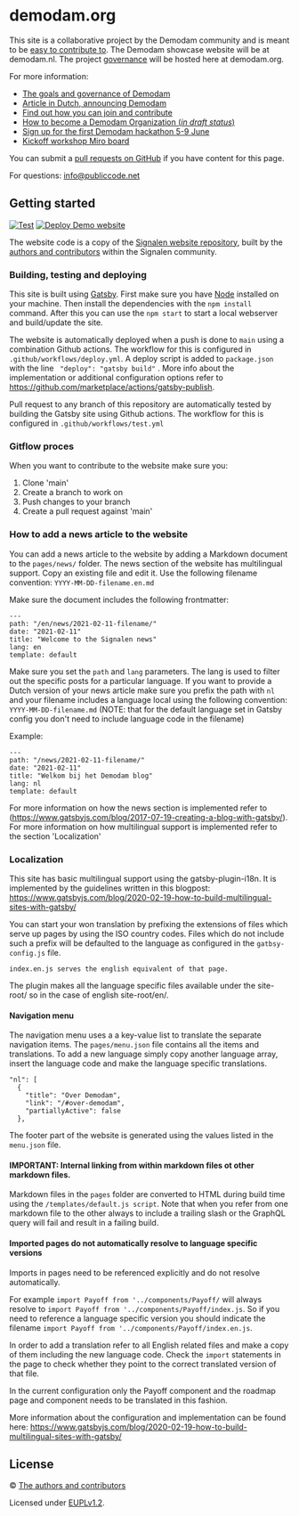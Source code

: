 # demodam.org


This site is a collaborative project by the Demodam community and is meant to be [easy to contribute to](CONTRIBUTING.md).
The Demodam showcase website will be at demodam.nl. The project [governance](GOVERNANCE.md) will be hosted here at demodam.org.


For more information:
* [The goals and governance of Demodam](GOVERNANCE.md)
* [Article in Dutch, announcing Demodam](https://commonground.nl/blog/view/6c422c0a-e541-41c8-8261-9c8bc90f4d87/doe-mee-met-demodam-de-common-ground-showcase-website)
* [Find out how you can join and contribute](CONTRIBUTING.MD)
* [How to become a Demodam Organization (*in draft status*)](docs/organizations.md)
* [Sign up for the first Demodam hackathon 5-9 June](https://www.meetup.com/Code-For-NL/events/278262253/)
* [Kickoff workshop Miro board](https://miro.com/app/board/o9J_lVUNNfU=/)

You can submit a [pull requests on GitHub](https://github.com/demodam/demodam.org/edit/main/README.md) if you have content for this page.

For questions: <info@publiccode.net>

## Getting started

[![Test](https://github.com/demodam/demodam.org/actions/workflows/test.yml/badge.svg)](https://github.com/demodam/demodam.org/actions/workflows/test.yml)
[![Deploy Demo website](https://github.com/demodam/demodam.org/actions/workflows/deploy.yml/badge.svg)](https://github.com/demodam/demodam.org/actions/workflows/deploy.yml)

The website code is a copy of the [Signalen website repository](https://github.com/Signalen/signalen.org), built by the [authors and contributors](AUTHORS.md) within the Signalen community.

### Building, testing and deploying

This site is built using [Gatsby](https://www.gatsbyjs.org/). First make sure you have [Node](https://nodejs.org/en/) installed on your machine. Then install the dependencies with the `npm install` command. After this you can use the `npm start` to start a local webserver and build/update the site.

The website is automatically deployed when a push is done to `main` using a combination Github actions. The workflow for this is configured in `.github/workflows/deploy.yml`.  A deploy script is added to `package.json` with the line ` "deploy": "gatsby build"` . More info about the implementation or additional configuration options refer to https://github.com/marketplace/actions/gatsby-publish.

Pull request to any branch of this repository are automatically tested by building the Gatsby site using Github actions. The workflow for this is configured in `.github/workflows/test.yml`

### Gitflow proces
When you want to contribute to the website make sure you:

1. Clone 'main'
2. Create a branch to work on
3. Push changes to your branch
4. Create a pull request against 'main'


### How to add a news article to the website
You can add a news article to the website by adding a Markdown document to the `pages/news/` folder. The news section of the website has multilingual support. Copy an existing file and edit it. Use the following filename convention: `YYYY-MM-DD-filename.en.md`

Make sure the document includes the following frontmatter:

```
---
path: "/en/news/2021-02-11-filename/"
date: "2021-02-11"
title: "Welcome to the Signalen news"
lang: en
template: default
```

Make sure you set the `path` and `lang` parameters. The lang is used to filter out the specific posts for a particular language.
If you want to provide a Dutch version of your news article make sure you prefix the path with `nl` and your filename includes a language local using the following convention: `YYYY-MM-DD-filename.md` (NOTE: that for the default language set in Gatsby config you don't need to include language code in the filename)

Example:

```
---
path: "/news/2021-02-11-filename/"
date: "2021-02-11"
title: "Welkom bij het Demodam blog"
lang: nl
template: default
```

For more information on how the news section is implemented refer to (https://www.gatsbyjs.com/blog/2017-07-19-creating-a-blog-with-gatsby/). For more information on how multilingual support is implemented refer to the section 'Localization'

### Localization
This site has basic multilingual support using the gatsby-plugin-i18n.
It is implemented by the guidelines written in this blogpost:
https://www.gatsbyjs.com/blog/2020-02-19-how-to-build-multilingual-sites-with-gatsby/

You can start your won translation by prefixing the extensions of files which serve up pages by using the ISO country codes. Files which do not include such a prefix will be defaulted to the language as configured in the `gatbsy-config.js` file.

```example:
index.en.js serves the english equivalent of that page.
```
The plugin makes all the language specific files available under the site-root/<language code> so in the case of english site-root/en/.

#### Navigation menu
The navigation menu uses a a key-value list to translate the separate navigation items. The `pages/menu.json` file
contains all the items and translations. To add a new language simply copy another language array, insert the language code and make the language specific translations.

```
"nl": [
  {
    "title": "Over Demodam",
    "link": "/#over-demodam",
    "partiallyActive": false
  },
```
The footer part of the website is generated using the values listed in the `menu.json` file.

#### IMPORTANT: Internal linking from within markdown files ot other markdown files.
Markdown files in the `pages` folder are converted to HTML during build time using the `/templates/default.js script`. Note that when you refer from one markdown file to the other always to include a trailing slash or the GraphQL query will fail and result in a failing build.

#### Imported pages do not automatically resolve to language specific versions

Imports in pages need to be referenced explicitly and do not resolve automatically.

For example `import Payoff from '../components/Payoff/` will always resolve to `import Payoff from '../components/Payoff/index.js`. So if you need to reference a language specific version you should indicate the filename `import Payoff from '../components/Payoff/index.en.js`.

In order to add a translation refer to all English related files and make a copy of them including the new language code. Check the `import` statements in the page to check whether they point to the correct translated version of that file.

In the current configuration only the Payoff component and the roadmap page and component needs to be translated in this fashion.

More information about the configuration and implementation can be found here:
https://www.gatsbyjs.com/blog/2020-02-19-how-to-build-multilingual-sites-with-gatsby/


## License

© [The authors and contributors](AUTHORS.md)

Licensed under [EUPLv1.2](LICENSE.md).
